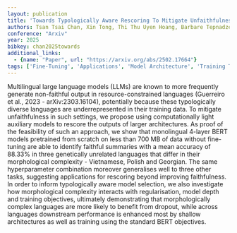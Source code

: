 ```yaml
---
layout: publication
title: 'Towards Typologically Aware Rescoring To Mitigate Unfaithfulness In Lower-resource Languages'
authors: Tsan Tsai Chan, Xin Tong, Thi Thu Uyen Hoang, Barbare Tepnadze, Wojciech Stempniak
conference: "Arxiv"
year: 2025
bibkey: chan2025towards
additional_links:
  - {name: "Paper", url: "https://arxiv.org/abs/2502.17664"}
tags: ['Fine-Tuning', 'Applications', 'Model Architecture', 'Training Techniques', 'Pretraining Methods', 'BERT', 'Arxiv']
---
```

Multilingual large language models (LLMs) are known to more frequently
generate non-faithful output in resource-constrained languages (Guerreiro et
al., 2023 - arXiv:2303.16104), potentially because these typologically diverse
languages are underrepresented in their training data. To mitigate
unfaithfulness in such settings, we propose using computationally light
auxiliary models to rescore the outputs of larger architectures. As proof of
the feasibility of such an approach, we show that monolingual 4-layer BERT
models pretrained from scratch on less than 700 MB of data without fine-tuning
are able to identify faithful summaries with a mean accuracy of 88.33% in three
genetically unrelated languages that differ in their morphological complexity -
Vietnamese, Polish and Georgian. The same hyperparameter combination moreover
generalises well to three other tasks, suggesting applications for rescoring
beyond improving faithfulness. In order to inform typologically aware model
selection, we also investigate how morphological complexity interacts with
regularisation, model depth and training objectives, ultimately demonstrating
that morphologically complex languages are more likely to benefit from dropout,
while across languages downstream performance is enhanced most by shallow
architectures as well as training using the standard BERT objectives.

